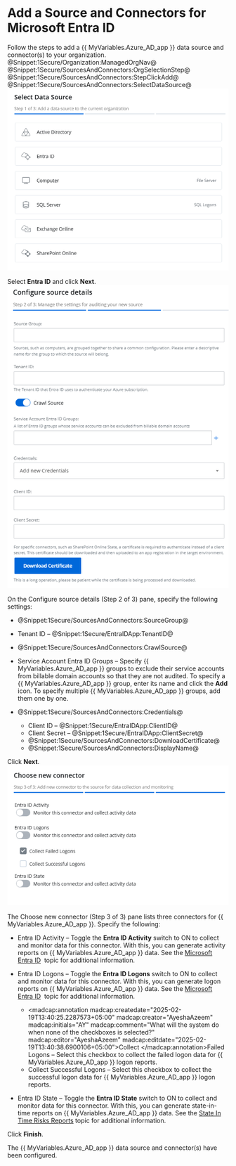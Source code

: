 # Add a Source and Connectors for Microsoft Entra ID

Follow the steps to add a {{ MyVariables.Azure_AD_app }} data source and connector(s) to your organization. @Snippet:1Secure/Organization:ManagedOrgNav@ 
@Snippet:1Secure/SourcesAndConnectors:OrgSelectionStep@ 
@Snippet:1Secure/SourcesAndConnectors:StepClickAdd@ 
@Snippet:1Secure/SourcesAndConnectors:SelectDataSource@
![](../../../../Resources/Images/1Secure/AddSources_Exchange.png "Select Data Source (Step 1 of 3) pane")

Select **Entra ID** and click **Next**.![](../../../../Resources/Images/1Secure/Entra_ConfigSourceDetails(Step2of3).png "Configure Source Details (Step 2 of 3) pane")

On the Configure source details  (Step 2 of 3) pane, specify the following settings:

- @Snippet:1Secure/SourcesAndConnectors:SourceGroup@
- Tenant ID – @Snippet:1Secure/EntraIDApp:TenantID@
- @Snippet:1Secure/SourcesAndConnectors:CrawlSource@
- Service Account Entra ID Groups – Specify {{ MyVariables.Azure_AD_app }} groups to exclude their service accounts from billable domain accounts so that they are not audited. To specify a {{ MyVariables.Azure_AD_app }} group, enter its name and click the **Add** icon. To specify multiple {{ MyVariables.Azure_AD_app }} groups, add them one by one.
- @Snippet:1Secure/SourcesAndConnectors:Credentials@

    - Client ID – @Snippet:1Secure/EntraIDApp:ClientID@
    - Client Secret – @Snippet:1Secure/EntraIDApp:ClientSecret@
    - @Snippet:1Secure/SourcesAndConnectors:DownloadCertificate@
    - @Snippet:1Secure/SourcesAndConnectors:DisplayName@

Click **Next**.![](../../../../Resources/Images/1Secure/Entra_Connector(Step3of3).png "Choose New Connector (Step 3 of 3) pane")

The Choose new connector  (Step 3 of 3) pane lists three connectors for {{ MyVariables.Azure_AD_app }}. Specify the following:

- Entra ID Activity – Toggle the **Entra ID Activity** switch to ON to collect and monitor data for this connector. With this, you can generate activity reports on {{ MyVariables.Azure_AD_app }} data. See the [Microsoft Entra ID](../../SearchAndReports/Activity.md#Microsof)  topic for additional information.
- Entra ID Logons – Toggle the **Entra ID Logons** switch to ON to collect and monitor data for this connector. With this, you can generate logon reports on {{ MyVariables.Azure_AD_app }} data. See the [Microsoft Entra ID](../../SearchAndReports/Activity.md#Microsof)  topic for additional information.

    - <madcap:annotation madcap:createdate="2025-02-19T13:40:25.2287573+05:00" madcap:creator="AyeshaAzeem" madcap:initials="AY" madcap:comment="What will the system do when none of the checkboxes is selected?" madcap:editor="AyeshaAzeem" madcap:editdate="2025-02-19T13:40:38.6900106+05:00">Collect </madcap:annotation>Failed Logons – Select this checkbox to collect the failed logon data for {{ MyVariables.Azure_AD_app }} logon reports.
    - Collect Successful Logons – Select this checkbox to collect the successful logon data for {{ MyVariables.Azure_AD_app }} logon reports.

- Entra ID State – Toggle the **Entra ID State** switch to ON to collect and monitor data for this connector. With this, you can generate state-in-time reports on {{ MyVariables.Azure_AD_app }} data. See the [State In Time Risks Reports](../../SearchAndReports/StateInTime.md)  topic for additional information.

Click **Finish**.

The {{ MyVariables.Azure_AD_app }} data source and connector(s) have been configured.